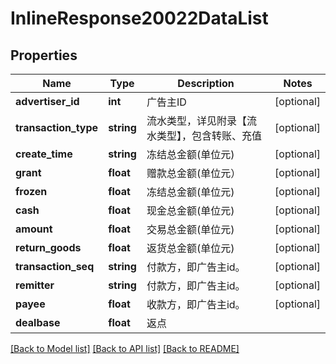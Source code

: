 # InlineResponse20022DataList

## Properties
Name | Type | Description | Notes
------------ | ------------- | ------------- | -------------
**advertiser_id** | **int** | 广告主ID | [optional] 
**transaction_type** | **string** | 流水类型，详见附录【流水类型】，包含转账、充值 | [optional] 
**create_time** | **string** | 冻结总金额(单位元) | [optional] 
**grant** | **float** | 赠款总金额(单位元） | [optional] 
**frozen** | **float** | 冻结总金额(单位元) | [optional] 
**cash** | **float** | 现金总金额(单位元) | [optional] 
**amount** | **float** | 交易总金额(单位元) | [optional] 
**return_goods** | **float** | 返货总金额(单位元) | [optional] 
**transaction_seq** | **string** | 付款方，即广告主id。 | [optional] 
**remitter** | **string** | 付款方，即广告主id。 | [optional] 
**payee** | **float** | 收款方，即广告主id。 | [optional] 
**dealbase** | **float** | 返点 | 

[[Back to Model list]](../README.md#documentation-for-models) [[Back to API list]](../README.md#documentation-for-api-endpoints) [[Back to README]](../README.md)


